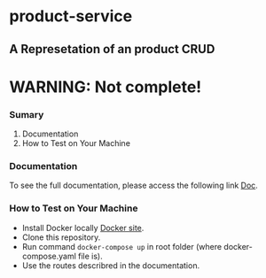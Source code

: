 # product-service
## A Represetation of an product CRUD

# **WARNING:** Not complete!

### Sumary

1. Documentation
2. How to Test on Your Machine

### Documentation
To see the full documentation, please access the following link [Doc](https://www.google.com/).

### How to Test on Your Machine

- Install Docker locally [Docker site](https://docs.docker.com/desktop/).
- Clone this repository.
- Run command `docker-compose up` in root folder (where docker-compose.yaml file is).
- Use the routes describred in the documentation.

